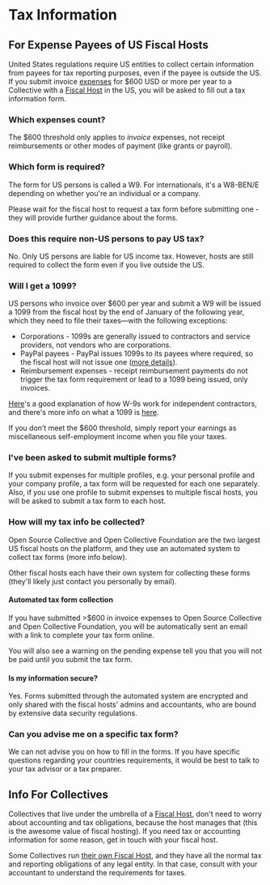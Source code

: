# Tax Information

## For Expense Payees of US Fiscal Hosts

United States regulations require US entities to collect certain information from payees for tax reporting purposes, even if the payee is outside the US. If you submit invoice [expenses](expenses.md) for $600 USD or more per year to a Collective with a [Fiscal Host](../fiscal-hosts/fiscal-hosts.md) in the US, you will be asked to fill out a tax information form.

### Which expenses count?

The $600 threshold only applies to _invoice_ expenses, not receipt reimbursements or other modes of payment (like grants or payroll).

### Which form is required?

The form for US persons is called a W9. For internationals, it's a W8-BEN/E depending on whether you're an individual or a company.&#x20;

Please wait for the fiscal host to request a tax form before submitting one - they will provide further guidance about the forms.

### Does this require non-US persons to pay US tax?

No. Only US persons are liable for US income tax. However, hosts are still required to collect the form even if you live outside the US.&#x20;

### Will I get a 1099?

US persons who invoice over $600 per year and submit a W9 will be issued a 1099 from the fiscal host by the end of January of the following year, which they need to file their taxes—with the following exceptions:

* Corporations - 1099s are generally issued to contractors and service providers, not vendors who are corporations.
* PayPal payees - PayPal issues 1099s to its payees where required, so the fiscal host will not issue one ([more details](https://mailchi.mp/afb79b28ce89/info-for-us-taxpayers-paid-via-paypal)).
* Reimbursement expenses - receipt reimbursement payments do not trigger the tax form requirement or lead to a 1099 being issued, only invoices.

[Here](https://turbotax.intuit.com/tax-tools/tax-tips/Self-Employment-Taxes/Filing-IRS-Form-W-9/INF19741.html)'s a good explanation of how W-9s work for independent contractors, and there's more info on what a 1099 is [here](https://turbotax.intuit.com/tax-tools/tax-tips/Self-Employment-Taxes/What-is-an-IRS-1099-Form-/INF14810.html).&#x20;

If you don’t meet the $600 threshold, simply report your earnings as miscellaneous self-employment income when you file your taxes.

### I've been asked to submit multiple forms?

If you submit expenses for multiple profiles, e.g. your personal profile and your company profile, a tax form will be requested for each one separately. Also, if you use one profile to submit expenses to multiple fiscal hosts, you will be asked to submit a tax form to each host.

### How will my tax info be collected?

Open Source Collective and Open Collective Foundation are the two largest US fiscal hosts on the platform, and they use an automated system to collect tax forms (more info below).&#x20;

Other fiscal hosts each have their own system for collecting these forms (they'll likely just contact you personally by email).

#### Automated tax form collection

If you have submitted >$600 in invoice expenses to Open Source Collective and Open Collective Foundation, you will be automatically sent an email with a link to complete your tax form online.

You will also see a warning on the pending expense tell you that you will not be paid until you submit the tax form.

#### Is my information secure?

Yes. Forms submitted through the automated system are encrypted and only shared with the fiscal hosts' admins and accountants, who are bound by extensive data security regulations.

### Can you advise me on a specific tax form?

We can not advise you on how to fill in the forms. If you have specific questions regarding your countries requirements, it would be best to talk to your tax advisor or a tax preparer.

## Info For Collectives

Collectives that live under the umbrella of a [Fiscal Host](../fiscal-hosts/fiscal-hosts.md), don't need to worry about accounting and tax obligations, because the host manages that (this is the awesome value of fiscal hosting). If you need tax or accounting information for some reason, get in touch with your fiscal host.

Some Collectives run [their own Fiscal Host](../fiscal-hosts/become-a-fiscal-host.md), and they have all the normal tax and reporting obligations of any legal entity. In that case, consult with your accountant to understand the requirements for taxes.
